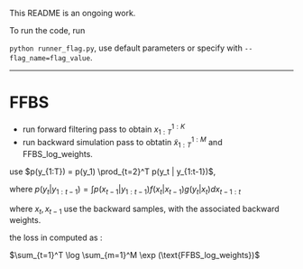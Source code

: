 This README is an ongoing work.

To run the code, run 

`python runner_flag.py`, use default parameters or specify with `--flag_name=flag_value`.



-----

# FFBS

- run forward filtering pass to obtain $x_{1:T}^{1:K}$
- run backward simulation pass to obtatin $\tilde{x}_{1:T}^{1:M}$ and FFBS_log_weights.



use $p(y_{1:T}) = p(y_1) \prod_{t=2}^T p(y_t | y_{1:t-1})$,

where $p(y_t | y_{1:t-1}) = \int p(x_{t-1}|y_{1:t-1}) f(x_t | x_{t-1})g(y_t|x_t) d x_{t-1:t}$



where $x_t, x_{t-1}$ use the backward samples, with the associated backward weights.



the loss in computed as :

$\sum_{t=1}^T \log \sum_{m=1}^M \exp (\text{FFBS_log_weights})$

